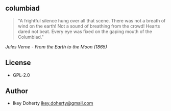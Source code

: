 columbiad
---------

> "A frightful silence hung over all that scene. There was not a breath of
> wind on the earth! Not a sound of breathing from the crowd! Hearts dared
> not beat. Every eye was fixed on the gaping mouth of the Columbiad."

  *Jules Verne - From the Earth to the Moon (1865)*

License
-------

 * GPL-2.0


Author
------

 * Ikey Doherty <ikey.doherty@gmail.com>
